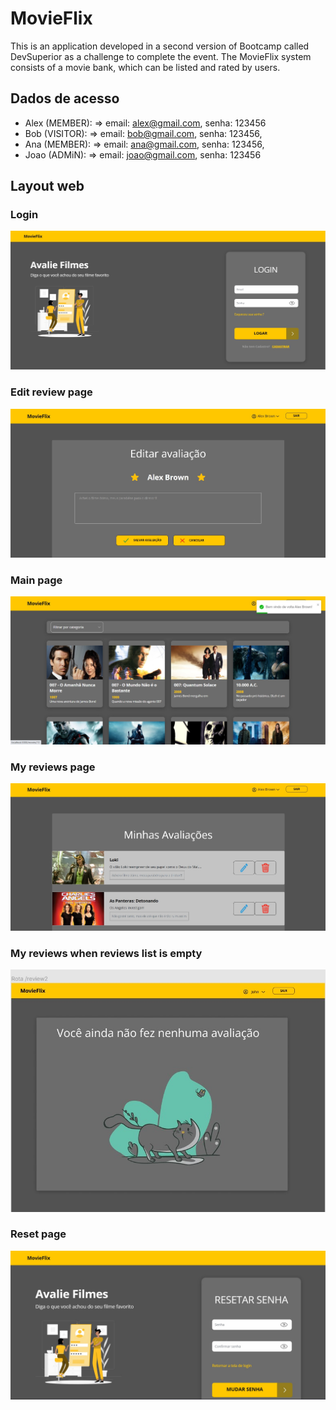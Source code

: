 # MovieFlix
This is an application developed in a second version of Bootcamp called DevSuperior as a challenge to complete the event. The MovieFlix system consists of a movie bank, which can be listed and rated by users. 

## Dados de acesso

- Alex (MEMBER): => email: alex@gmail.com, senha: 123456
- Bob (VISITOR): => email: bob@gmail.com, senha: 123456,
- Ana (MEMBER): => email: ana@gmail.com, senha: 123456,
- Joao (ADMiN): => email: joao@gmail.com, senha: 123456

## Layout web

### Login
![Login](https://github.com/JoaoOtavioSegantini/assets/blob/main/raw/bootdev/movieflix-login.jpg)

### Edit review page
![Edit page](https://github.com/JoaoOtavioSegantini/assets/blob/main/raw/bootdev/movieflix-edit.jpg)

### Main page
![Main Page](https://github.com/JoaoOtavioSegantini/assets/blob/main/raw/bootdev/movieflix-main-page.jpg)

### My reviews page
![My Reviews Page](https://github.com/JoaoOtavioSegantini/assets/blob/main/raw/bootdev/movieflix-reviews.jpg)

### My reviews when reviews list is empty
![My Reviews when reviews list is empty](https://github.com/JoaoOtavioSegantini/assets/blob/main/raw/bootdev/movieflix-empty.jpg)

### Reset page
![Reset page](https://github.com/JoaoOtavioSegantini/assets/blob/main/raw/bootdev/movieflix-reset.jpg)
